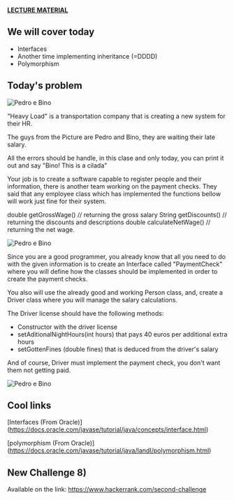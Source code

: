 **[LECTURE MATERIAL](http://kitlei.web.elte.hu/segedanyagok/foliak/java/en-java-bsc/02object-orientation.pdf)**

## We will cover today

* Interfaces
* Another time implementing inheritance (=DDDD)
* Polymorphism  

## Today's problem

![Pedro e Bino](http://metropolitanafm.com.br/wp-content/uploads/2017/05/fd631eea3ca71aae07c46a0a9e74bb02_-pedro-e-bino-meme-pedro-e-bino_1920-1259-1024x671-690x452.jpeg)

"Heavy Load" is a transportation company that is creating a new system for their HR.

The guys from the Picture are Pedro and Bino, they are waiting their late salary.

All the errors should be handle, in this clase and only today, you can print it out and say "Bino! This is a cilada"


Your job is to create a software capable to register people and their information, there is another team working on the payment checks. They said that any employee class which has implemented the functions bellow will work just fine for their system.

double getGrossWage() // returning the gross salary
String getDiscounts() // returning the discounts and descriptions
double calculateNetWage() // returning the net wage.

![Pedro e Bino](http://cdn.naosalvo.com.br/2017/05/Carga-Pesada-1.jpg)

Since you are a good programmer, you already know that all you need to do with the given information is to create an Interface called "PaymentCheck" where you will define how the classes should be implemented in order to create the payment checks.

You also will use the already good and working Person class, and, create a Driver class where you will manage the salary calculations.

The Driver license should have the following methods:
* Constructor with the driver license
* setAditionalNightHours(int hours) that pays 40 euros per additional extra hours
* setGottenFines (double fines) that is deduced from the driver's salary

And of course, Driver must implement the payment check, you don't want them not getting paid.

![Pedro e Bino](http://www.tvhistoria.com.br/images/upload/070916-cargapesada-imagem7.jpg)


## Cool links
[Interfaces (From Oracle)] (https://docs.oracle.com/javase/tutorial/java/concepts/interface.html)

[polymorphism (From Oracle)] (https://docs.oracle.com/javase/tutorial/java/IandI/polymorphism.html)

## New Challenge 8)
Available on the link: https://www.hackerrank.com/second-challenge
